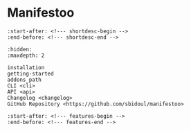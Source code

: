 # Manifestoo

```{include} ../README.md
:start-after: <!--- shortdesc-begin -->
:end-before: <!--- shortdesc-end -->
```

```{toctree}
:hidden:
:maxdepth: 2

installation
getting-started
addons_path
CLI <cli>
API <api>
Changelog <changelog>
GitHub Repository <https://github.com/sbidoul/manifestoo>
```

```{include} ../README.md
:start-after: <!--- features-begin -->
:end-before: <!--- features-end -->
```

